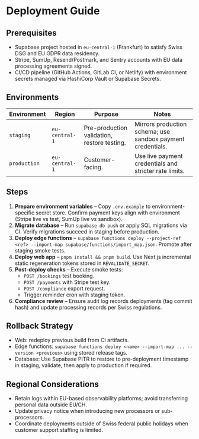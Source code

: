 # Deployment Guide

## Prerequisites
- Supabase project hosted in `eu-central-1` (Frankfurt) to satisfy Swiss DSG and EU GDPR data residency.
- Stripe, SumUp, Resend/Postmark, and Sentry accounts with EU data processing agreements signed.
- CI/CD pipeline (GitHub Actions, GitLab CI, or Netlify) with environment secrets managed via HashiCorp Vault or Supabase Secrets.

## Environments
| Environment | Region | Purpose | Notes |
| --- | --- | --- | --- |
| `staging` | `eu-central-1` | Pre-production validation, restore testing. | Mirrors production schema; use sandbox payment credentials. |
| `production` | `eu-central-1` | Customer-facing. | Use live payment credentials and stricter rate limits. |

## Steps
1. **Prepare environment variables** – Copy `.env.example` to environment-specific secret store. Confirm payment keys align with environment (Stripe live vs test, SumUp live vs sandbox).
2. **Migrate database** – Run `supabase db push` or apply SQL migrations via CI. Verify migrations succeed in staging before production.
3. **Deploy edge functions** – `supabase functions deploy --project-ref <ref> --import-map supabase/functions/import_map.json`. Promote after staging smoke tests.
4. **Deploy web app** – `pnpm install && pnpm build`. Use Next.js incremental static regeneration tokens stored in `REVALIDATE_SECRET`.
5. **Post-deploy checks** – Execute smoke tests:
   - `POST /bookings` test booking.
   - `POST /payments` with Stripe test key.
   - `POST /compliance` export request.
   - Trigger reminder cron with staging token.
6. **Compliance review** – Ensure audit log records deployments (tag commit hash) and update processing records per Swiss regulations.

## Rollback Strategy
- Web: redeploy previous build from CI artifacts.
- Edge functions: `supabase functions deploy <name> --import-map ... --version <previous>` using stored release tags.
- Database: Use Supabase PITR to restore to pre-deployment timestamp in staging, validate, then apply to production if required.

## Regional Considerations
- Retain logs within EU-based observability platforms; avoid transferring personal data outside EU/CH.
- Update privacy notice when introducing new processors or sub-processors.
- Coordinate deployments outside of Swiss federal public holidays when customer support staffing is limited.
